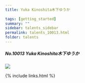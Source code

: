 ```yaml
---
title: Yuka Kinoshita木下ゆうか 
 
tags: [getting_started]
summary: ""
sidebar: talents_sidebar
permalink: talents_10013.html
folder: talents
---
```



##### No.10013 Yuka Kinoshita木下ゆうか 

![](https://yt3.ggpht.com/ytc/AKedOLQsw73MbTGpf1dm4EnpN8AbRDNH1QDaU9-aVk3S=s176-c-k-c0x00ffffff-no-rj)





{% include links.html %}
